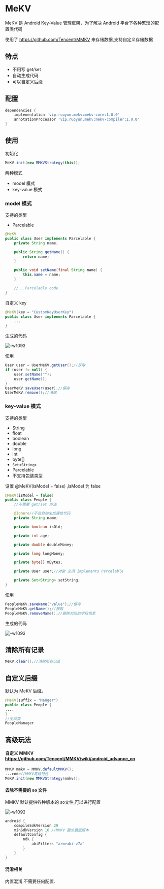 # MeKV

MeKV 是 Android  Key-Value 管理框架，为了解决 Android 平台下各种繁琐的配置类代码

使用了 https://github.com/Tencent/MMKV 来存储数据,支持自定义存储数据


## 特点
- 不用写 get/set
- 自动生成代码
- 可以自定义后缀

## 配置

```gradle
dependencies {
    implementation 'vip.ruoyun.mekv:mekv-core:1.0.0'
    annotationProcessor 'vip.ruoyun.mekv:mekv-compiler:1.0.0'
}
```

## 使用

初始化
```java
MeKV.init(new MMKVStrategy(this));
```

两种模式
- model 模式
- key-value 模式

### model 模式
支持的类型
- Parcelable

```java
@MeKV
public class User implements Parcelable {
    private String name;

    public String getName() {
        return name;
    }

    public void setName(final String name) {
        this.name = name;
    }

    //...Parcelable code
}
```

自定义 key
```java
@MeKV(key = "CustomKeyUserKey")
public class User implements Parcelable {
    ...
}
```
生成的代码

![-w1093](https://github.com/bugyun/MeKV/blob/936a77c485b1bb70c296096953495cf283ca562b/art/15685321019587.jpg?raw=true)


使用
```java
User user = UserMeKV.getUser();//获取
if (user != null) {
    user.setName("");
    user.getName();
}
UserMeKV.saveUser(user);//保存
UserMeKV.remove();//清除
```

### key-value 模式
支持的类型
- String
- float
- boolean
- double
- long
- int
- byte[]
- ```Set<String>```
- Parcelable
- 不支持包装类型

设置 @MeKV(isModel = false) ,isModel 为 false

```java
@MeKV(isModel = false)
public class People {
    //不需要 get/set 方法

    @Ignore//不会自动生成属性代码
    private String name;

    private boolean isOld;

    private int age;

    private double doubleMoney;

    private long longMoney;

    private byte[] mBytes;

    private User user;//对象 必须 implements Parcelable

    private Set<String> setString;
}
```

使用
```java
PeopleMeKV.saveName("value");//保存
PeopleMeKV.getName();//获取
PeopleMeKV.removeName();//删除对应的字段信息
```

生成的代码

![-w1093](https://github.com/bugyun/MeKV/blob/faa4cf16786f2a28963ff7a43fb674ae40535cd1/art/15685307213473.jpg?raw=true)

## 清除所有记录

```java
MeKV.clear();//清除所有记录
```

## 自定义后缀
默认为 MeKV 后缀。
```java
@MeKV(suffix = "Manger")
public class People {
....
}
//生成类
PeopleManager
```

## 高级玩法
#### 自定义 MMKV https://github.com/Tencent/MMKV/wiki/android_advance_cn
```java
MMKV mmkv = MMKV.defaultMMKV();
...code//MMKV高级特性
MeKV.init(new MMKVStrategy(mmkv));
```

#### 去除不需要的 so 文件
MMKV 默认提供各种版本的 so文件,可以进行配置

![-w1093](https://github.com/bugyun/MeKV/blob/613362cb49656866f957d09d2cadc4de97326bfa/art/15685301150300.jpg?raw=true)

```gradle
android {
    compileSdkVersion 29
    minSdkVersion 16 //MMKV 要求最低版本
    defaultConfig {
        ndk {
            abiFilters "armeabi-v7a"
        }
    }
}
```

#### 混淆相关

内置混淆,不需要任何配置.






